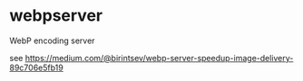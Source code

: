 # webpserver
WebP encoding server

see https://medium.com/@birintsev/webp-server-speedup-image-delivery-89c706e5fb19
